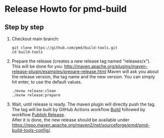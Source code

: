 # Release Howto for pmd-build

## Step by step

1. Checkout main branch:

    ``` shell
    git clone https://github.com/pmd/build-tools.git
    cd build-tools
    ```

2. Prepare the release (creates a new release tag named "releases/x").
   This will be done for you: http://maven.apache.org/plugins/maven-release-plugin/examples/prepare-release.html
   Maven will ask you about the release version, the tag name and the new version. You can simply hit enter,
   to use the default values.

    ``` shell
    ./mvnw release:clean
    ./mvnw release:prepare
    ```

3.  Wait, until release is ready. The maven plugin will directly push the tag. The tag will be
    built by GitHub Actions workflow [Build](https://github.com/pmd/build-tools/actions/workflows/build.yml)
    followed by workflow [Publish Release](https://github.com/pmd/build-tools/actions/workflows/publish-release.yml).  
    After it is done, the new release
    should be available under <https://repo.maven.apache.org/maven2/net/sourceforge/pmd/pmd-build-tools-config/>.

